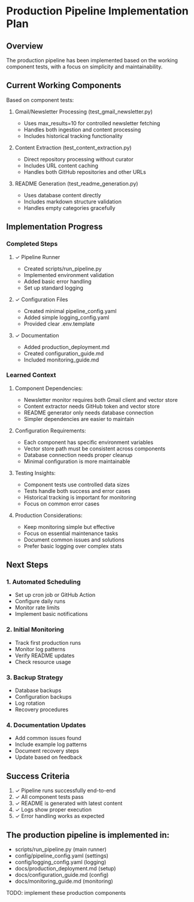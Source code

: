 # Production Pipeline Implementation Plan

## Overview
The production pipeline has been implemented based on the working component tests, with a focus on simplicity and maintainability.

## Current Working Components
Based on component tests:
1. Gmail/Newsletter Processing (test_gmail_newsletter.py)
   - Uses max_results=10 for controlled newsletter fetching
   - Handles both ingestion and content processing
   - Includes historical tracking functionality

2. Content Extraction (test_content_extraction.py)
   - Direct repository processing without curator
   - Includes URL content caching
   - Handles both GitHub repositories and other URLs

3. README Generation (test_readme_generation.py)
   - Uses database content directly
   - Includes markdown structure validation
   - Handles empty categories gracefully

## Implementation Progress

### Completed Steps

1. ✓ Pipeline Runner
   - Created scripts/run_pipeline.py
   - Implemented environment validation
   - Added basic error handling
   - Set up standard logging

2. ✓ Configuration Files
   - Created minimal pipeline_config.yaml
   - Added simple logging_config.yaml
   - Provided clear .env.template

3. ✓ Documentation
   - Added production_deployment.md
   - Created configuration_guide.md
   - Included monitoring_guide.md

### Learned Context

1. Component Dependencies:
   - Newsletter monitor requires both Gmail client and vector store
   - Content extractor needs GitHub token and vector store
   - README generator only needs database connection
   - Simpler dependencies are easier to maintain

2. Configuration Requirements:
   - Each component has specific environment variables
   - Vector store path must be consistent across components
   - Database connection needs proper cleanup
   - Minimal configuration is more maintainable

3. Testing Insights:
   - Component tests use controlled data sizes
   - Tests handle both success and error cases
   - Historical tracking is important for monitoring
   - Focus on common error cases

4. Production Considerations:
   - Keep monitoring simple but effective
   - Focus on essential maintenance tasks
   - Document common issues and solutions
   - Prefer basic logging over complex stats

## Next Steps

### 1. Automated Scheduling
- Set up cron job or GitHub Action
- Configure daily runs
- Monitor rate limits
- Implement basic notifications

### 2. Initial Monitoring
- Track first production runs
- Monitor log patterns
- Verify README updates
- Check resource usage

### 3. Backup Strategy
- Database backups
- Configuration backups
- Log rotation
- Recovery procedures

### 4. Documentation Updates
- Add common issues found
- Include example log patterns
- Document recovery steps
- Update based on feedback

## Success Criteria

1. ✓ Pipeline runs successfully end-to-end
2. ✓ All component tests pass
3. ✓ README is generated with latest content
4. ✓ Logs show proper execution
5. ✓ Error handling works as expected

## The production pipeline is implemented in:

- scripts/run_pipeline.py (main runner)
- config/pipeline_config.yaml (settings)
- config/logging_config.yaml (logging)
- docs/production_deployment.md (setup)
- docs/configuration_guide.md (config)
- docs/monitoring_guide.md (monitoring)

TODO: implement these production components
